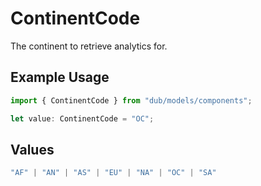 # ContinentCode

The continent to retrieve analytics for.

## Example Usage

```typescript
import { ContinentCode } from "dub/models/components";

let value: ContinentCode = "OC";
```

## Values

```typescript
"AF" | "AN" | "AS" | "EU" | "NA" | "OC" | "SA"
```